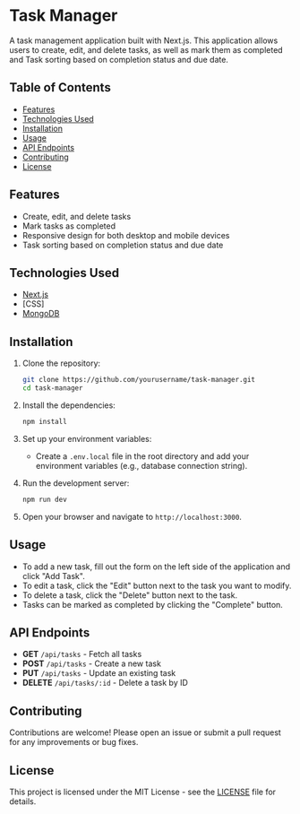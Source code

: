 # Task Manager

A task management application built with Next.js. This application allows users to create, edit, and delete tasks, as well as mark them as completed and Task sorting based on completion status and due date.

## Table of Contents

- [Features](#features)
- [Technologies Used](#technologies-used)
- [Installation](#installation)
- [Usage](#usage)
- [API Endpoints](#api-endpoints)
- [Contributing](#contributing)
- [License](#license)

## Features

- Create, edit, and delete tasks
- Mark tasks as completed
- Responsive design for both desktop and mobile devices
- Task sorting based on completion status and due date

## Technologies Used

- [Next.js](https://nextjs.org/)
- [CSS] 
- [MongoDB](https://www.mongodb.com/) 

## Installation

1. Clone the repository:
   ```bash
   git clone https://github.com/yourusername/task-manager.git
   cd task-manager
   ```

2. Install the dependencies:
   ```bash
   npm install
   ```

3. Set up your environment variables:
   - Create a `.env.local` file in the root directory and add your environment variables (e.g., database connection string).

4. Run the development server:
   ```bash
   npm run dev
   ```

5. Open your browser and navigate to `http://localhost:3000`.

## Usage

- To add a new task, fill out the form on the left side of the application and click "Add Task".
- To edit a task, click the "Edit" button next to the task you want to modify.
- To delete a task, click the "Delete" button next to the task.
- Tasks can be marked as completed by clicking the "Complete" button.

## API Endpoints

- **GET** `/api/tasks` - Fetch all tasks
- **POST** `/api/tasks` - Create a new task
- **PUT** `/api/tasks` - Update an existing task
- **DELETE** `/api/tasks/:id` - Delete a task by ID

## Contributing

Contributions are welcome! Please open an issue or submit a pull request for any improvements or bug fixes.

## License

This project is licensed under the MIT License - see the [LICENSE](LICENSE) file for details.
